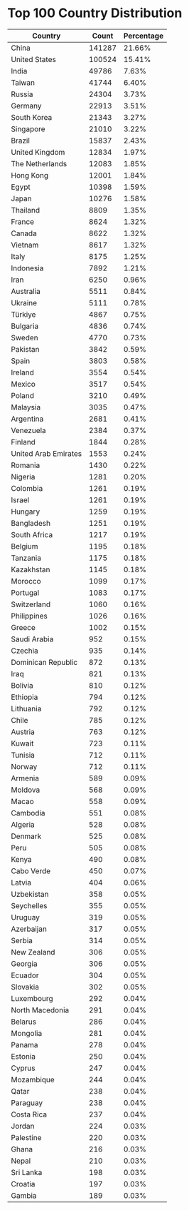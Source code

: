 # Top 100 Country Distribution
| Country | Count | Percentage |
|----|----|----|
| China | 141287 | 21.66% |
| United States | 100524 | 15.41% |
| India | 49786 | 7.63% |
| Taiwan | 41744 | 6.40% |
| Russia | 24304 | 3.73% |
| Germany | 22913 | 3.51% |
| South Korea | 21343 | 3.27% |
| Singapore | 21010 | 3.22% |
| Brazil | 15837 | 2.43% |
| United Kingdom | 12834 | 1.97% |
| The Netherlands | 12083 | 1.85% |
| Hong Kong | 12001 | 1.84% |
| Egypt | 10398 | 1.59% |
| Japan | 10276 | 1.58% |
| Thailand | 8809 | 1.35% |
| France | 8624 | 1.32% |
| Canada | 8622 | 1.32% |
| Vietnam | 8617 | 1.32% |
| Italy | 8175 | 1.25% |
| Indonesia | 7892 | 1.21% |
| Iran | 6250 | 0.96% |
| Australia | 5511 | 0.84% |
| Ukraine | 5111 | 0.78% |
| Türkiye | 4867 | 0.75% |
| Bulgaria | 4836 | 0.74% |
| Sweden | 4770 | 0.73% |
| Pakistan | 3842 | 0.59% |
| Spain | 3803 | 0.58% |
| Ireland | 3554 | 0.54% |
| Mexico | 3517 | 0.54% |
| Poland | 3210 | 0.49% |
| Malaysia | 3035 | 0.47% |
| Argentina | 2681 | 0.41% |
| Venezuela | 2384 | 0.37% |
| Finland | 1844 | 0.28% |
| United Arab Emirates | 1553 | 0.24% |
| Romania | 1430 | 0.22% |
| Nigeria | 1281 | 0.20% |
| Colombia | 1261 | 0.19% |
| Israel | 1261 | 0.19% |
| Hungary | 1259 | 0.19% |
| Bangladesh | 1251 | 0.19% |
| South Africa | 1217 | 0.19% |
| Belgium | 1195 | 0.18% |
| Tanzania | 1175 | 0.18% |
| Kazakhstan | 1145 | 0.18% |
| Morocco | 1099 | 0.17% |
| Portugal | 1083 | 0.17% |
| Switzerland | 1060 | 0.16% |
| Philippines | 1026 | 0.16% |
| Greece | 1002 | 0.15% |
| Saudi Arabia | 952 | 0.15% |
| Czechia | 935 | 0.14% |
| Dominican Republic | 872 | 0.13% |
| Iraq | 821 | 0.13% |
| Bolivia | 810 | 0.12% |
| Ethiopia | 794 | 0.12% |
| Lithuania | 792 | 0.12% |
| Chile | 785 | 0.12% |
| Austria | 763 | 0.12% |
| Kuwait | 723 | 0.11% |
| Tunisia | 712 | 0.11% |
| Norway | 712 | 0.11% |
| Armenia | 589 | 0.09% |
| Moldova | 568 | 0.09% |
| Macao | 558 | 0.09% |
| Cambodia | 551 | 0.08% |
| Algeria | 528 | 0.08% |
| Denmark | 525 | 0.08% |
| Peru | 505 | 0.08% |
| Kenya | 490 | 0.08% |
| Cabo Verde | 450 | 0.07% |
| Latvia | 404 | 0.06% |
| Uzbekistan | 358 | 0.05% |
| Seychelles | 355 | 0.05% |
| Uruguay | 319 | 0.05% |
| Azerbaijan | 317 | 0.05% |
| Serbia | 314 | 0.05% |
| New Zealand | 306 | 0.05% |
| Georgia | 306 | 0.05% |
| Ecuador | 304 | 0.05% |
| Slovakia | 302 | 0.05% |
| Luxembourg | 292 | 0.04% |
| North Macedonia | 291 | 0.04% |
| Belarus | 286 | 0.04% |
| Mongolia | 281 | 0.04% |
| Panama | 278 | 0.04% |
| Estonia | 250 | 0.04% |
| Cyprus | 247 | 0.04% |
| Mozambique | 244 | 0.04% |
| Qatar | 238 | 0.04% |
| Paraguay | 238 | 0.04% |
| Costa Rica | 237 | 0.04% |
| Jordan | 224 | 0.03% |
| Palestine | 220 | 0.03% |
| Ghana | 216 | 0.03% |
| Nepal | 210 | 0.03% |
| Sri Lanka | 198 | 0.03% |
| Croatia | 197 | 0.03% |
| Gambia | 189 | 0.03% |
